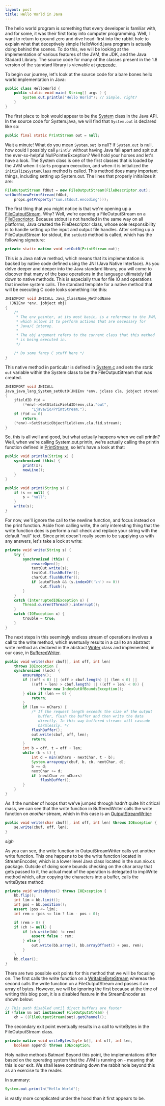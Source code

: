 ```yaml
---
layout: post
title: Hello World in Java
---
```


The hello world program is something that every developer is familiar with, and for some, it was their first foray into computer programming. Well, I want to return to ground zero and dive head-first into the rabbit hole to explain what that deceptively simple HelloWorld.java program is actually doing behind the scenes. To do this, we will be looking at the implementation of various features of the JVM, the JDK, and the Java Stadard Library. The source code for many of the classes present in the 1.8 version of the standard library is viewable at [grepcode](http://grepcode.com/).

To begin our journey, let's look at the source code for a bare bones hello world implementation in Java:

```java
public class HelloWorld {
    public static void main( String[] args ) {
        System.out.println("Hello World"); // Simple, right?
    }
}
```

The first place to look would appear to be the [System](http://docs.oracle.com/javase/8/docs/api/java/lang/System.html) class in the Java API. In the source code for System.java, we will find that ```System.out``` is declared like so:

```java
public final static PrintStream out = null;
```

Wait a minute! What do you mean ```System.out``` is null? If ```System.out``` is null, how could I possibly call ```println``` without having Java fall apart and spit out the ever-so-helpful NullPointerException? Well hold your horses and let's have a look. The System class is one of the first classes that is loaded by the JVM when it starts program execution, and when it is initialized the ```initializeSystemClass``` method is called. This method does many important things, including setting up System.out. The lines that properly initializes it are:

```java
FileOutputStream fdOut = new FileOutputStream(FileDescriptor.out);
setOut0(newPrintStream(fdOut,
    props.getProperty("sun.stdout.encoding")));
```
The first thing that you might notice is that we're opening up a [FileOutputStream](http://docs.oracle.com/javase/8/docs/api/java/io/FileOutputStream.html). Why? Well, we're opening a FileOutputStream on a [FileDescriptor](http://docs.oracle.com/javase/8/docs/api/java/io/FileDescriptor.html). Because stdout is not handled in the same way on all platforms, Java created the FileDescriptor class, whose sole responsibility is to handle setting up the input and output file handles. After setting up a FileOutputStream for stdout, the ```setOut0``` method is called, which has the following signature:

```java
private static native void setOut0(PrintStream out);
```

This is a Java native method, which means that its implementation is backed by native code defined using the JNI (Java Native Interface). As you delve deeper and deeper into the Java standard library, you will come to discover that many of the base operations in the language ultimately fall down to native methods. This is especially true for file IO and operations that involve system calls. The standard template for a native method that will be executing C code looks something like this:

```C
JNIEXPORT void JNICALL Java_ClassName_MethodName
  (JNIEnv *env, jobject obj)
{
    /*
     * The env pointer, at its most basic, is a reference to the JVM,
     * which allows it to perform actions that are necessary for
     * Java/C interop.
     *
     * The obj argument refers to the current class that this method
     * is being executed in.
     */

    /* Do some fancy C stuff here */
}
```


This native method in particular is defined in [System.c](http://hg.openjdk.java.net/jdk8/jdk8/jdk/file/687fd7c7986d/src/share/native/java/lang/System.c#l437) and sets the static ```out``` variable within the System class to be the FileOutputStream that was created.

```C
JNIEXPORT void JNICALL
Java_java_lang_System_setOut0(JNIEnv *env, jclass cla, jobject stream)
{
    jfieldID fid =
        (*env)->GetStaticFieldID(env,cla,"out",
            "Ljava/io/PrintStream;");
    if (fid == 0)
        return;
    (*env)->SetStaticObjectField(env,cla,fid,stream);
}
```

So, this is all well and good, but what actually happens when we call println? Well, when we're calling System.out.println, we're actually calling the println function defined in [PrintStream](http://docs.oracle.com/javase/8/docs/api/java/io/PrintStream.html), so let's have a look at that:

```java
public void println(String x) {
    synchronized (this) {
        print(x);
        newLine();
    }
}

public void print(String s) {
    if (s == null) {
        s = "null";
    }
    write(s);
}
```

For now, we'll ignore the call to the newline function, and focus instead on the print function. Aside from calling write, the only interesting thing that the write function does is perform a null check and replace your string with the default "null" text. Since print doesn't really seem to be supplying us with any answers, let's take a look at write:

```java
private void write(String s) {
    try {
        synchronized (this) {
            ensureOpen();
            textOut.write(s);
            textOut.flushBuffer();
            charOut.flushBuffer();
            if (autoFlush && (s.indexOf('\n') >= 0))
                out.flush();
        }
    }
    catch (InterruptedIOException x) {
        Thread.currentThread().interrupt();
    }
    catch (IOException x) {
        trouble = true;
    }
}
```

The next steps in this seemingly endless stream of operations involves a call to the write method, which eventually results in a call to an abstract write method as declared in the abstract [Writer](http://docs.oracle.com/javase/8/docs/api/java/io/Writer.html) class and implemented, in our case, in [BufferedWriter](http://docs.oracle.com/javase/8/docs/api/java/io/BufferedWriter.html).

```java
public void write(char cbuf[], int off, int len)
    throws IOException {
    synchronized (lock) {
        ensureOpen();
        if ((off < 0) || (off > cbuf.length) || (len < 0) ||
            ((off + len) > cbuf.length) || ((off + len) < 0)) {
                throw new IndexOutOfBoundsException();
        } else if (len == 0) {
            return;
        }
        if (len >= nChars) {
            /* If the request length exceeds the size of the output
               buffer, flush the buffer and then write the data
               directly. In this way buffered streams will cascade
               harmlessly. */
            flushBuffer();
            out.write(cbuf, off, len);
            return;
        }
        int b = off, t = off + len;
        while (b < t) {
            int d = min(nChars - nextChar, t - b);
            System.arraycopy(cbuf, b, cb, nextChar, d);
            b += d;
            nextChar += d;
            if (nextChar >= nChars)
                flushBuffer();
        }
    }
}
```

As if the number of hoops that we've jumped through hadn't quite hit critical mass, we can see that the write function in BufferedWriter calls the write function on _another_ stream, which in this case is an [OutputStreamWriter](http://docs.oracle.com/javase/8/docs/api/java/io/OutputStreamWriter.html):

```java
public void write(char cbuf[], int off, int len) throws IOException {
    se.write(cbuf, off, len);
}
```

_sigh_

As you can see, the write function in OutputStreamWriter calls yet another write function. This one happens to be the write function located in StreamEncoder, which is a lower level Java class located in the sun.nio.cs package. Outside of doing some bounds checking on the char array that gets passed to it, the actual meat of the operation is delegated to implWrite method which, after copying the characters into a buffer, calls the writeBytes method:

```java
private void writeBytes() throws IOException {
    bb.flip();
    int lim = bb.limit();
    int pos = bb.position();
    assert (pos <= lim);
    int rem = (pos <= lim ? lim - pos : 0);

    if (rem > 0) {
    if (ch != null) {
        if (ch.write(bb) != rem)
            assert false : rem;
        } else {
            out.write(bb.array(), bb.arrayOffset() + pos, rem);
        }
    }
    bb.clear();
}
```

There are two possible exit points for this method that we will be focusing on. The first calls the write function on a [WritableByteStream](http://docs.oracle.com/javase/8/docs/api/java/nio/channels/WritableByteChannel.html) whereas the second calls the write function on a FileOutputStream and passes it an array of bytes. However, we will be ignoring the first because at the time of writing this blog post, it is a disabled feature in the StreamEncoder as shown below:

```java
// This path disabled until direct buffers are faster
if (false && out instanceof FileOutputStream) {
    ch = ((FileOutputStream)out).getChannel();
```

The secondary exit point eventually results in a call to writeBytes in the FileOutputStream class.

```java
private native void writeBytes(byte b[], int off, int len,
    boolean append) throws IOException;
```

Holy native methods Batman! Beyond this point, the implementations differ based on the operating system that the JVM is running on - meaning that this is our exit. We shall leave continuing down the rabbit hole beyond this as an exercise to the reader.

In summary:

```java
System.out.println("Hello World");
```

is vastly more complicated under the hood than it first appears to be.
